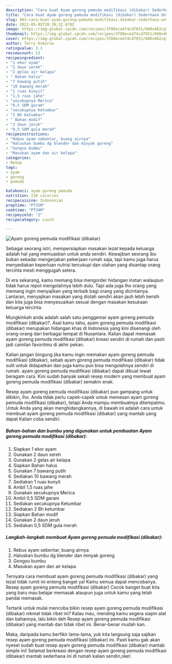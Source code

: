 ```yaml
---
description: "Cara buat Ayam goreng pemuda modifikasi (dibakar) Sederhana Untuk Jualan"
title: "Cara buat Ayam goreng pemuda modifikasi (dibakar) Sederhana Untuk Jualan"
slug: 983-cara-buat-ayam-goreng-pemuda-modifikasi-dibakar-sederhana-untuk-jualan
date: 2021-05-05T20:39:32.670Z
image: https://img-global.cpcdn.com/recipes/3f88ece474cd7651/680x482cq70/ayam-goreng-pemuda-modifikasi-dibakar-foto-resep-utama.jpg
thumbnail: https://img-global.cpcdn.com/recipes/3f88ece474cd7651/680x482cq70/ayam-goreng-pemuda-modifikasi-dibakar-foto-resep-utama.jpg
cover: https://img-global.cpcdn.com/recipes/3f88ece474cd7651/680x482cq70/ayam-goreng-pemuda-modifikasi-dibakar-foto-resep-utama.jpg
author: Terry Osborne
ratingvalue: 3.1
reviewcount: 13
recipeingredient:
- "1 ekor ayam"
- "2 daun sereh"
- "2 gelas air kelapa"
- " Bahan halus"
- "7 bawang putih"
- "10 bawang merah"
- "1 ruas kunyit"
- "1,5 ruas jahe"
- "secukupnya Merica"
- "0,5 SDM garam"
- "secukupnya Ketumbar"
- "2 Bh ketumbar"
- " Bahan modif"
- "2 daun jeruh"
- "0,5 SDM gula merah"
recipeinstructions:
- "Rebus ayam sebentar, buang airnya"
- "Haluskan bumbu dg blender dan minyak goreng"
- "Gongso bumbu"
- "Masukan ayam dan air kelapa"
categories:
- Resep
tags:
- ayam
- goreng
- pemuda

katakunci: ayam goreng pemuda 
nutrition: 210 calories
recipecuisine: Indonesian
preptime: "PT35M"
cooktime: "PT34M"
recipeyield: "2"
recipecategory: Lunch

---
```



![Ayam goreng pemuda modifikasi (dibakar)](https://img-global.cpcdn.com/recipes/3f88ece474cd7651/680x482cq70/ayam-goreng-pemuda-modifikasi-dibakar-foto-resep-utama.jpg)

Sebagai seorang istri, mempersiapkan masakan lezat kepada keluarga adalah hal yang memuaskan untuk anda sendiri. Kewajiban seorang ibu bukan sekadar mengerjakan pekerjaan rumah saja, tapi kamu juga harus menyediakan keperluan nutrisi tercukupi dan olahan yang disantap orang tercinta mesti menggugah selera.

Di era  sekarang, kamu memang bisa mengorder hidangan instan walaupun tidak harus repot mengolahnya lebih dulu. Tapi ada juga lho orang yang memang ingin menyajikan yang terbaik bagi orang yang dicintainya. Lantaran, menyajikan masakan yang diolah sendiri akan jauh lebih bersih dan kita juga bisa menyesuaikan sesuai dengan masakan kesukaan keluarga tercinta. 



Mungkinkah anda adalah salah satu penggemar ayam goreng pemuda modifikasi (dibakar)?. Asal kamu tahu, ayam goreng pemuda modifikasi (dibakar) merupakan hidangan khas di Indonesia yang kini disenangi oleh orang-orang dari berbagai tempat di Nusantara. Kalian dapat memasak ayam goreng pemuda modifikasi (dibakar) kreasi sendiri di rumah dan pasti jadi camilan favoritmu di akhir pekan.

Kalian jangan bingung jika kamu ingin memakan ayam goreng pemuda modifikasi (dibakar), sebab ayam goreng pemuda modifikasi (dibakar) tidak sulit untuk didapatkan dan juga kamu pun bisa mengolahnya sendiri di rumah. ayam goreng pemuda modifikasi (dibakar) dapat dibuat lewat beragam cara. Kini sudah banyak sekali resep modern yang membuat ayam goreng pemuda modifikasi (dibakar) semakin enak.

Resep ayam goreng pemuda modifikasi (dibakar) pun gampang untuk dibikin, lho. Anda tidak perlu capek-capek untuk memesan ayam goreng pemuda modifikasi (dibakar), tetapi Anda mampu membuatnya ditempatmu. Untuk Anda yang akan menghidangkannya, di bawah ini adalah cara untuk membuat ayam goreng pemuda modifikasi (dibakar) yang mantab yang dapat Kalian coba sendiri.

<!--inarticleads1-->

##### Bahan-bahan dan bumbu yang digunakan untuk pembuatan Ayam goreng pemuda modifikasi (dibakar):

1. Siapkan 1 ekor ayam
1. Gunakan 2 daun sereh
1. Gunakan 2 gelas air kelapa
1. Siapkan  Bahan halus
1. Gunakan 7 bawang putih
1. Sediakan 10 bawang merah
1. Sediakan 1 ruas kunyit
1. Ambil 1,5 ruas jahe
1. Gunakan secukupnya Merica
1. Ambil 0,5 SDM garam
1. Sediakan secukupnya Ketumbar
1. Sediakan 2 Bh ketumbar
1. Siapkan  Bahan modif
1. Gunakan 2 daun jeruh
1. Sediakan 0,5 SDM gula merah




<!--inarticleads2-->

##### Langkah-langkah membuat Ayam goreng pemuda modifikasi (dibakar):

1. Rebus ayam sebentar, buang airnya
1. Haluskan bumbu dg blender dan minyak goreng
1. Gongso bumbu
1. Masukan ayam dan air kelapa




Ternyata cara membuat ayam goreng pemuda modifikasi (dibakar) yang lezat tidak rumit ini enteng banget ya! Kamu semua dapat mencobanya. Resep ayam goreng pemuda modifikasi (dibakar) Cocok banget buat kita yang baru mau belajar memasak ataupun juga untuk kamu yang telah pandai memasak.

Tertarik untuk mulai mencoba bikin resep ayam goreng pemuda modifikasi (dibakar) nikmat tidak ribet ini? Kalau mau, mending kamu segera siapin alat dan bahannya, lalu bikin deh Resep ayam goreng pemuda modifikasi (dibakar) yang mantab dan tidak ribet ini. Benar-benar mudah kan. 

Maka, daripada kamu berfikir lama-lama, yuk kita langsung saja sajikan resep ayam goreng pemuda modifikasi (dibakar) ini. Pasti kamu gak akan nyesel sudah buat resep ayam goreng pemuda modifikasi (dibakar) mantab simple ini! Selamat berkreasi dengan resep ayam goreng pemuda modifikasi (dibakar) mantab sederhana ini di rumah kalian sendiri,oke!.

